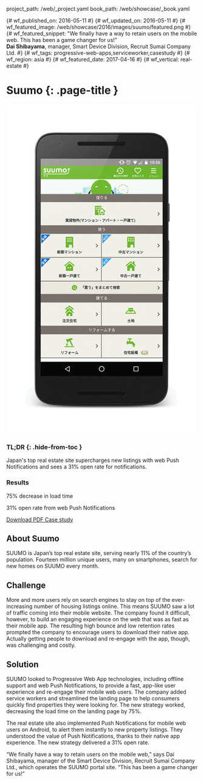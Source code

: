 project_path: /web/_project.yaml book_path: /web/showcase/_book.yaml

{# wf_published_on: 2016-05-11 #} {# wf_updated_on: 2016-05-11 #} {# wf_featured_image: /web/showcase/2016/images/suumo/featured.png #} {# wf_featured_snippet: "We finally have a way to retain users on the mobile web. This has been a game changer for us!"  
**Dai Shibayama**, manager, Smart Device Division, Recruit Sumai Company Ltd. #} {# wf_tags: progressive-web-apps,serviceworker,casestudy #} {# wf_region: asia #} {# wf_featured_date: 2017-04-16 #} {# wf_vertical: real-estate #}

# Suumo {: .page-title }

<img src="images/suumo/suumo_framed.gif" class="attempt-right" />

### TL;DR {: .hide-from-toc }

Japan's top real estate site supercharges new listings with web Push Notifications and sees a 31% open rate for notifications.

### Results

<span class="compare-yes"></span> 75% decrease in load time

<span class="compare-yes"></span> 31% open rate from web Push Notifications

<a class="button button-primary" href="pdfs/suumo.pdf">
  Download PDF Case study
</a>

## About Suumo

SUUMO is Japan’s top real estate site, serving nearly 11% of the country’s population. Fourteen million unique users, many on smartphones, search for new homes on SUUMO every month.

## Challenge

More and more users rely on search engines to stay on top of the ever-increasing number of housing listings online. This means SUUMO saw a lot of traffic coming into their mobile website. The company found it difficult, however, to build an engaging experience on the web that was as fast as their mobile app. The resulting high bounce and low retention rates prompted the company to encourage users to download their native app. Actually getting people to download and re-engage with the app, though, was challenging and costly.

## Solution

SUUMO looked to Progressive Web App technologies, including offline support and web Push Notifications, to provide a fast, app-like user experience and re-engage their mobile web users. The company added service workers and streamlined the landing page to help consumers quickly find properties they were looking for. The new strategy worked, decreasing the load time on the landing page by 75%.

The real estate site also implemented Push Notifications for mobile web users on Android, to alert them instantly to new property listings. They understood the value of Push Notifications, thanks to their native app experience. The new strategy delivered a 31% open rate.

“We finally have a way to retain users on the mobile web,” says Dai Shibayama, manager of the Smart Device Division, Recruit Sumai Company Ltd., which operates the SUUMO portal site. “This has been a game changer for us!”